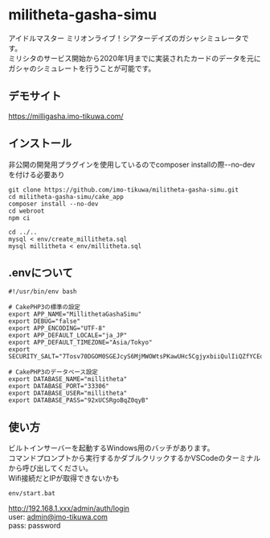# militheta-gasha-simu
アイドルマスター ミリオンライブ！シアターデイズのガシャシミュレータです。  
ミリシタのサービス開始から2020年1月までに実装されたカードのデータを元にガシャのシミュレートを行うことが可能です。

## デモサイト
https://milligasha.imo-tikuwa.com/

## インストール
非公開の開発用プラグインを使用しているのでcomposer installの際--no-devを付ける必要あり
```
git clone https://github.com/imo-tikuwa/militheta-gasha-simu.git
cd militheta-gasha-simu/cake_app
composer install --no-dev
cd webroot
npm ci

cd ../..
mysql < env/create_millitheta.sql
mysql millitheta < env/millitheta.sql
```

## .envについて
```
#!/usr/bin/env bash

# CakePHP3の標準の設定
export APP_NAME="MillithetaGashaSimu"
export DEBUG="false"
export APP_ENCODING="UTF-8"
export APP_DEFAULT_LOCALE="ja_JP"
export APP_DEFAULT_TIMEZONE="Asia/Tokyo"
export SECURITY_SALT="7Tosv70DGOM0SGEJcyS6MjMWOWtsPKawUHc5CgjyxbiiQulIiQZfYCEdbcEY2r1A"

# CakePHP3のデータベース設定
export DATABASE_NAME="millitheta"
export DATABASE_PORT="33306"
export DATABASE_USER="millitheta"
export DATABASE_PASS="92xUCSRgoBqZ0qyB"
```

## 使い方
ビルトインサーバーを起動するWindows用のバッチがあります。  
コマンドプロンプトから実行するかダブルクリックするかVSCodeのターミナルから呼び出してください。  
Wifi接続だとIPが取得できないかも  
```
env/start.bat
```
http://192.168.1.xxx/admin/auth/login  
user: admin@imo-tikuwa.com    
pass: password  
